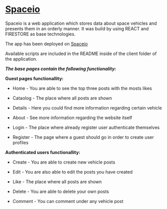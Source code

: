 # [Spaceio](https://spaceio12.web.app/)
Spaceio is a web application which stores data about space vehicles and presents them in an orderly manner. It was build by using REACT and FIRESTORE as base technologies.

The app has been deployed on [Spaceio](https://spaceio12.web.app/)

Available scripts are included in the README inside of the client folder of the application.


**_The base pages contain the following functionality:_**

**Guest pages functionallity:**

- Home - You are able to see the top three posts with the mosts likes

- Cataolog - The place where all posts are shown

- Details - Here you could find more information regarding certain vehicle

- About - See more information regarding the website itself

- Login - The place where already register user authenticate themselves

- Register - The page where a guest should go in order to create user profiles

**Authenticated users functionallity:**
- Create - You are able to create new vehicle posts

- Edit - You are also able to edit the posts you have created

- Like - The place where all posts are shown

- Delete - You are able to delete your own posts

- Comment - You can comment under any vehicle post

